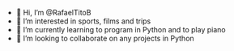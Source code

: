- 👋 Hi, I’m @RafaelTitoB
- 👀 I’m interested in sports, films and trips
- 🌱 I’m currently learning to program in Python and to play piano
- 💞️ I’m looking to collaborate on any projects in Python


<!---
RafaelTitoB/RafaelTitoB is a ✨ special ✨ repository because its `README.md` (this file) appears on your GitHub profile.
You can click the Preview link to take a look at your changes.
--->
